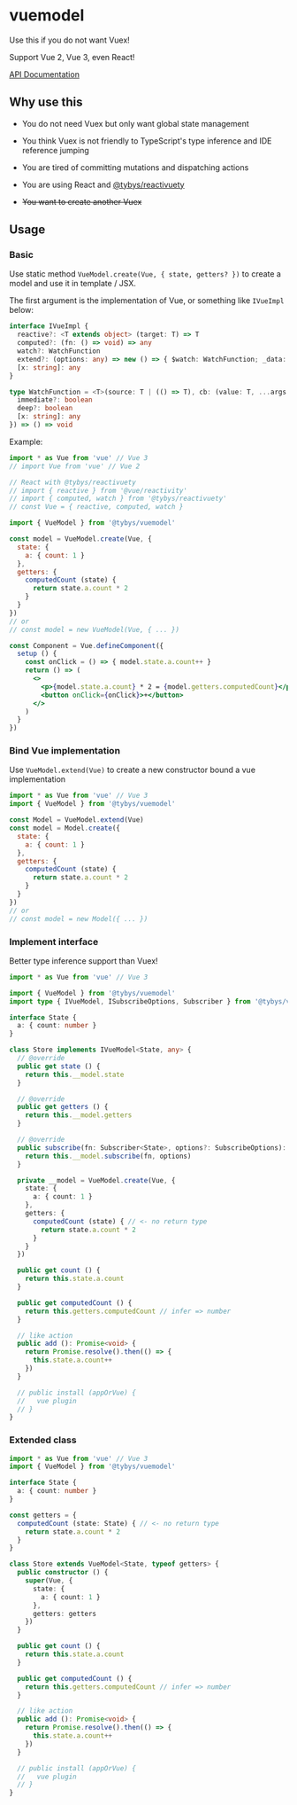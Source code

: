 # vuemodel

Use this if you do not want Vuex!

Support Vue 2, Vue 3, even React!

[API Documentation](https://github.com/toyobayashi/vuemodel/blob/main/docs/api/index.md)

## Why use this

* You do not need Vuex but only want global state management

* You think Vuex is not friendly to TypeScript's type inference and IDE reference jumping

* You are tired of committing mutations and dispatching actions

* You are using React and [@tybys/reactivuety](https://github.com/toyobayashi/reactivuety/)

* ~~You want to create another Vuex~~

## Usage

### Basic

Use static method `VueModel.create(Vue, { state, getters? })` to create a model and use it in template / JSX.

The first argument is the implementation of Vue, or something like `IVueImpl` below:

``` ts
interface IVueImpl {
  reactive?: <T extends object> (target: T) => T
  computed?: (fn: () => void) => any
  watch?: WatchFunction
  extend?: (options: any) => new () => { $watch: WatchFunction; _data: any; [x: string]: any }
  [x: string]: any
}

type WatchFunction = <T>(source: T | (() => T), cb: (value: T, ...args: any[]) => any, options?: {
  immediate?: boolean
  deep?: boolean
  [x: string]: any
}) => () => void
```

Example:

```jsx
import * as Vue from 'vue' // Vue 3
// import Vue from 'vue' // Vue 2

// React with @tybys/reactivuety
// import { reactive } from '@vue/reactivity'
// import { computed, watch } from '@tybys/reactivuety'
// const Vue = { reactive, computed, watch }

import { VueModel } from '@tybys/vuemodel'

const model = VueModel.create(Vue, {
  state: {
    a: { count: 1 }
  },
  getters: {
    computedCount (state) {
      return state.a.count * 2
    }
  }
})
// or
// const model = new VueModel(Vue, { ... })

const Component = Vue.defineComponent({
  setup () {
    const onClick = () => { model.state.a.count++ }
    return () => (
      <>
        <p>{model.state.a.count} * 2 = {model.getters.computedCount}</p>
        <button onClick={onClick}>+</button>
      </>
    )
  }
})
```

### Bind Vue implementation

Use `VueModel.extend(Vue)` to create a new constructor bound a vue implementation

```js
import * as Vue from 'vue' // Vue 3
import { VueModel } from '@tybys/vuemodel'

const Model = VueModel.extend(Vue)
const model = Model.create({
  state: {
    a: { count: 1 }
  },
  getters: {
    computedCount (state) {
      return state.a.count * 2
    }
  }
})
// or
// const model = new Model({ ... })
```

### Implement interface

Better type inference support than Vuex!

```ts
import * as Vue from 'vue' // Vue 3

import { VueModel } from '@tybys/vuemodel'
import type { IVueModel, ISubscribeOptions, Subscriber } from '@tybys/vuemodel'

interface State {
  a: { count: number }
}

class Store implements IVueModel<State, any> {
  // @override
  public get state () {
    return this.__model.state
  }

  // @override
  public get getters () {
    return this.__model.getters
  }

  // @override
  public subscribe(fn: Subscriber<State>, options?: SubscribeOptions): () => void {
    return this.__model.subscribe(fn, options)
  }

  private __model = VueModel.create(Vue, {
    state: {
      a: { count: 1 }
    },
    getters: {
      computedCount (state) { // <- no return type
        return state.a.count * 2
      }
    }
  })

  public get count () {
    return this.state.a.count
  }

  public get computedCount () { 
    return this.getters.computedCount // infer => number
  }

  // like action
  public add (): Promise<void> {
    return Promise.resolve().then(() => {
      this.state.a.count++
    })
  }

  // public install (appOrVue) {
  //   vue plugin
  // }
}
```

### Extended class

```ts
import * as Vue from 'vue' // Vue 3
import { VueModel } from '@tybys/vuemodel'

interface State {
  a: { count: number }
}

const getters = {
  computedCount (state: State) { // <- no return type
    return state.a.count * 2
  }
}

class Store extends VueModel<State, typeof getters> {
  public constructor () {
    super(Vue, {
      state: {
        a: { count: 1 }
      },
      getters: getters
    })
  }

  public get count () {
    return this.state.a.count
  }

  public get computedCount () {
    return this.getters.computedCount // infer => number
  }

  // like action
  public add (): Promise<void> {
    return Promise.resolve().then(() => {
      this.state.a.count++
    })
  }

  // public install (appOrVue) {
  //   vue plugin
  // }
}
```
